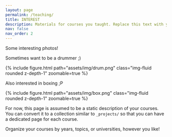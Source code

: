 ```yaml
---
layout: page
permalink: /teaching/
title: INTEREST
description: Materials for courses you taught. Replace this text with your description.
nav: false
nav_order: 2
---
```


Some interesting photos!

Sometimes want to be a drummer ;)

<div class="row mt-3">
    <div class="col-sm mt-3 mt-md-0">
        {% include figure.html path="assets/img/drum.png" class="img-fluid rounded z-depth-1" zoomable=true %}
    </div>
</div>

Also interested in boxing ;P

<div class="row mt-3">
    <div class="col-sm mt-3 mt-md-0">
        {% include figure.html path="assets/img/box.png" class="img-fluid rounded z-depth-1" zoomable=true %}
    </div>
</div>



For now, this page is assumed to be a static description of your courses. You can convert it to a collection similar to `_projects/` so that you can have a dedicated page for each course.

Organize your courses by years, topics, or universities, however you like!
